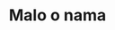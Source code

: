 ---
title: "Malo o nama"
description: "jer manje je više"
draft: false
bg_image: "images/featue-bg.jpg"
---